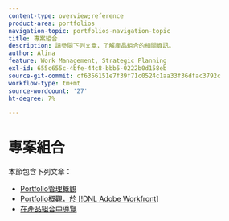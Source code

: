 ```yaml
---
content-type: overview;reference
product-area: portfolios
navigation-topic: portfolios-navigation-topic
title: 專案組合
description: 請參閱下列文章，了解產品組合的相關資訊。
author: Alina
feature: Work Management, Strategic Planning
exl-id: 655c655c-4bfe-44c8-bbb5-0222b0d158eb
source-git-commit: cf6356151e7f39f71c0524c1aa33f36dfac3792c
workflow-type: tm+mt
source-wordcount: '27'
ht-degree: 7%

---
```


# 專案組合

本節包含下列文章：

* [Portfolio管理概觀](../../../manage-work/portfolios/portfolios-overview/portfolio-managament-overview.md)
* [Portfolio概觀，於 [!DNL Adobe Workfront]](../../../manage-work/portfolios/portfolios-overview/portfolio-overview.md)
* [在產品組合中導覽](../../../manage-work/portfolios/portfolios-overview/navigate-within-portfolio.md)



